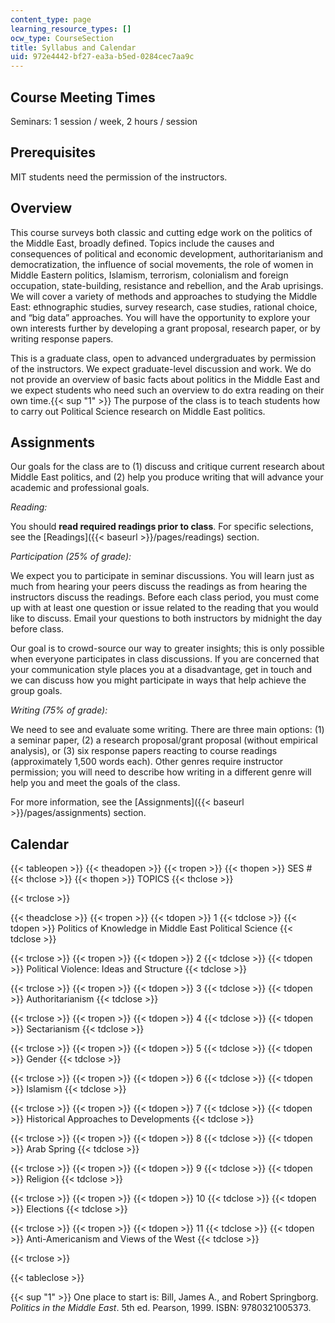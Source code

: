 ```yaml
---
content_type: page
learning_resource_types: []
ocw_type: CourseSection
title: Syllabus and Calendar
uid: 972e4442-bf27-ea3a-b5ed-0284cec7aa9c
---
```


Course Meeting Times
--------------------

Seminars: 1 session / week, 2 hours / session

Prerequisites
-------------

MIT students need the permission of the instructors.

Overview
--------

This course surveys both classic and cutting edge work on the politics of the Middle East, broadly defined. Topics include the causes and consequences of political and economic development, authoritarianism and democratization, the influence of social movements, the role of women in Middle Eastern politics, Islamism, terrorism, colonialism and foreign occupation, state-building, resistance and rebellion, and the Arab uprisings. We will cover a variety of methods and approaches to studying the Middle East: ethnographic studies, survey research, case studies, rational choice, and “big data” approaches. You will have the opportunity to explore your own interests further by developing a grant proposal, research paper, or by writing response papers.

This is a graduate class, open to advanced undergraduates by permission of the instructors. We expect graduate-level discussion and work. We do not provide an overview of basic facts about politics in the Middle East and we expect students who need such an overview to do extra reading on their own time.{{< sup "1" >}} The purpose of the class is to teach students how to carry out Political Science research on Middle East politics.

Assignments
-----------

Our goals for the class are to (1) discuss and critique current research about Middle East politics, and (2) help you produce writing that will advance your academic and professional goals.

_Reading:_

You should **read required readings prior to class**. For specific selections, see the [Readings]({{< baseurl >}}/pages/readings) section.

_Participation (25% of grade):_

We expect you to participate in seminar discussions. You will learn just as much from hearing your peers discuss the readings as from hearing the instructors discuss the readings. Before each class period, you must come up with at least one question or issue related to the reading that you would like to discuss. Email your questions to both instructors by midnight the day before class.

Our goal is to crowd-source our way to greater insights; this is only possible when everyone participates in class discussions. If you are concerned that your communication style places you at a disadvantage, get in touch and we can discuss how you might participate in ways that help achieve the group goals.

_Writing (75% of grade):_

We need to see and evaluate some writing. There are three main options: (1) a seminar paper, (2) a research proposal/grant proposal (without empirical analysis), or (3) six response papers reacting to course readings (approximately 1,500 words each). Other genres require instructor permission; you will need to describe how writing in a different genre will help you and meet the goals of the class. 

For more information, see the [Assignments]({{< baseurl >}}/pages/assignments) section.

Calendar
--------

{{< tableopen >}}
{{< theadopen >}}
{{< tropen >}}
{{< thopen >}}
SES #
{{< thclose >}}
{{< thopen >}}
TOPICS
{{< thclose >}}

{{< trclose >}}

{{< theadclose >}}
{{< tropen >}}
{{< tdopen >}}
1
{{< tdclose >}}
{{< tdopen >}}
Politics of Knowledge in Middle East Political Science
{{< tdclose >}}

{{< trclose >}}
{{< tropen >}}
{{< tdopen >}}
2
{{< tdclose >}}
{{< tdopen >}}
Political Violence: Ideas and Structure
{{< tdclose >}}

{{< trclose >}}
{{< tropen >}}
{{< tdopen >}}
3
{{< tdclose >}}
{{< tdopen >}}
Authoritarianism
{{< tdclose >}}

{{< trclose >}}
{{< tropen >}}
{{< tdopen >}}
4
{{< tdclose >}}
{{< tdopen >}}
Sectarianism
{{< tdclose >}}

{{< trclose >}}
{{< tropen >}}
{{< tdopen >}}
5
{{< tdclose >}}
{{< tdopen >}}
Gender
{{< tdclose >}}

{{< trclose >}}
{{< tropen >}}
{{< tdopen >}}
6
{{< tdclose >}}
{{< tdopen >}}
Islamism
{{< tdclose >}}

{{< trclose >}}
{{< tropen >}}
{{< tdopen >}}
7
{{< tdclose >}}
{{< tdopen >}}
Historical Approaches to Developments
{{< tdclose >}}

{{< trclose >}}
{{< tropen >}}
{{< tdopen >}}
8
{{< tdclose >}}
{{< tdopen >}}
Arab Spring
{{< tdclose >}}

{{< trclose >}}
{{< tropen >}}
{{< tdopen >}}
9
{{< tdclose >}}
{{< tdopen >}}
Religion
{{< tdclose >}}

{{< trclose >}}
{{< tropen >}}
{{< tdopen >}}
10
{{< tdclose >}}
{{< tdopen >}}
Elections
{{< tdclose >}}

{{< trclose >}}
{{< tropen >}}
{{< tdopen >}}
11
{{< tdclose >}}
{{< tdopen >}}
Anti-Americanism and Views of the West
{{< tdclose >}}

{{< trclose >}}

{{< tableclose >}}

{{< sup "1" >}} One place to start is: Bill, James A., and Robert Springborg. _Politics in the Middle East_. 5th ed. Pearson, 1999. ISBN: 9780321005373.